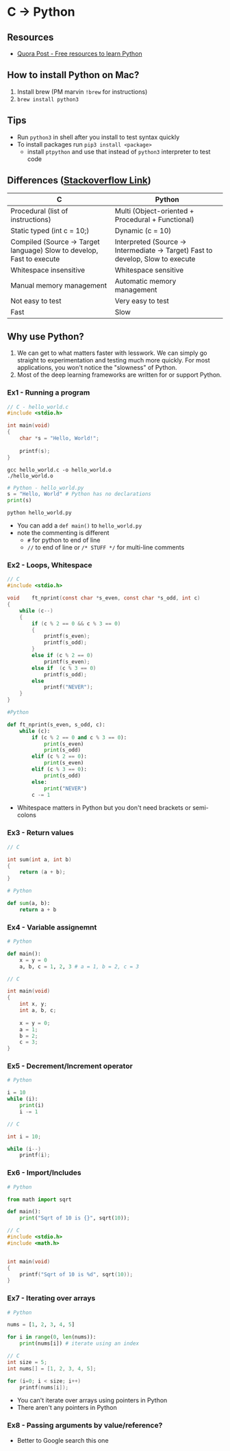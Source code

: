 # C -> Python

## Resources
* [Quora Post - Free resources to learn Python](https://www.quora.com/What-are-some-good-free-resources-to-learn-Python)

## How to install Python on Mac?
1. Install brew (PM marvin `!brew` for instructions)
2. ```brew install python3```

## Tips
* Run `python3` in shell after you install to test syntax quickly
* To install packages run `pip3 install <package>`
	* install `ptpython` and use that instead of `python3` interpreter to test code

## Differences ([Stackoverflow Link](https://www.quora.com/What-are-some-differences-between-C++-Python-and-C))
| C	| Python|
--- | ---
Procedural (list of instructions) |  Multi (Object-oriented + Procedural + Functional)
Static typed (int c = 10;) | Dynamic (c = 10)
Compiled (Source -> Target language) Slow to develop, Fast to execute | Interpreted (Source -> Intermediate -> Target) Fast to develop, Slow to execute
Whitespace insensitive | Whitespace sensitive
Manual memory management | Automatic memory management
Not easy to test | Very easy to test
Fast | Slow

## Why use Python?
1. We can get to what matters faster with lesswork. We can simply go straight to experimentation and testing much more quickly. For most applications, you won't notice the "slowness" of Python.
2. Most of the deep learning frameworks are written for or support Python.

### Ex1 - Running a program
```C
// C - hello_world.c
#include <stdio.h>

int	main(void)
{
	char *s = "Hello, World!";
	
	printf(s);
}
```

```shell
gcc hello_world.c -o hello_world.o
./hello_world.o
```

```Python
# Python - hello_world.py
s = "Hello, World" # Python has no declarations
print(s)
```
```shell
python hello_world.py
```

* You can add a `def main()` to `hello_world.py`
* note the commenting is different
	* `#` for python to end of line
	* `//` to end of line or `/* STUFF */` for multi-line comments

### Ex2 - Loops, Whitespace
```C 
// C
#include <stdio.h>

void	ft_nprint(const char *s_even, const char *s_odd, int c)
{
	while (c--)
	{
		if (c % 2 == 0 && c % 3 == 0)
		{
			printf(s_even);
			printf(s_odd);
		}
		else if (c % 2 == 0)
			printf(s_even);
		else if  (c % 3 == 0)
			printf(s_odd);
		else
			printf("NEVER");
	}
}
```

```Python
#Python

def	ft_nprint(s_even, s_odd, c):
	while (c):
		if (c % 2 == 0 and c % 3 == 0):
			print(s_even)
			print(s_odd)
		elif (c % 2 == 0):
			print(s_even)
		elif (c % 3 == 0):
			print(s_odd)
		else:
			print("NEVER")
		c -= 1
```

* Whitespace matters in Python but you don't need brackets or semi-colons

### Ex3 - Return values
```C
// C

int	sum(int a, int b)
{
	return (a + b);
}
```

```Python
# Python

def	sum(a, b):
	return a + b
```

### Ex4 - Variable assignemnt
```Python
# Python

def main():
	x = y = 0
	a, b, c = 1, 2, 3 # a = 1, b = 2, c = 3
```

```C
// C

int main(void)
{
	int x, y;
	int a, b, c;
	
	x = y = 0;
	a = 1;
	b = 2;
	c = 3;
}
```

### Ex5 - Decrement/Increment operator
```Python
# Python

i = 10
while (i):
	print(i)
	i -= 1
```

```C
// C

int i = 10;

while (i--)
	printf(i);
```

### Ex6 - Import/Includes
```Python
# Python

from math import sqrt

def main():
	print("Sqrt of 10 is {}", sqrt(10));
```
```C
// C
#include <stdio.h>
#include <math.h>


int main(void)
{
	printf("Sqrt of 10 is %d", sqrt(10));
}
```

### Ex7 - Iterating over arrays
```Python
# Python

nums = [1, 2, 3, 4, 5]

for i in range(0, len(nums)):
	print(nums[i]) # iterate using an index
```
```C
// C
int size = 5;
int nums[] = [1, 2, 3, 4, 5];

for (i=0; i < size; i++)
	printf(nums[i]);
```

* You can't iterate over arrays using pointers in Python
* There aren't any pointers in Python

### Ex8 - Passing arguments by value/reference?
* Better to Google search this one